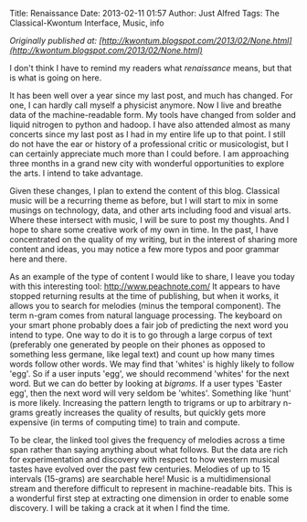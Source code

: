 Title: Renaissance
Date: 2013-02-11 01:57
Author: Just Alfred
Tags: The Classical-Kwontum Interface, Music, info

*Originally published at: [http://kwontum.blogspot.com/2013/02/None.html](http://kwontum.blogspot.com/2013/02/None.html)*

I don't think I have to remind my readers what *renaissance* means, but
that is what is going on here.  
  
<a name="more"></a>It has been well over a year since my last post, and
much has changed. For one, I can hardly call myself a physicist anymore.
Now I live and breathe data of the machine-readable form. My tools have
changed from solder and liquid nitrogen to python and hadoop. I have
also attended almost as many concerts since my last post as I had in my
entire life up to that point. I still do not have the ear or history of
a professional critic or musicologist, but I can certainly appreciate
much more than I could before. I am approaching three months in a grand
new city with wonderful opportunities to explore the arts. I intend to
take advantage.  
  
Given these changes, I plan to extend the content of this blog.
Classical music will be a recurring theme as before, but I will start to
mix in some musings on technology, data, and other arts including food
and visual arts. Where these intersect with music, I will be sure to
post my thoughts. And I hope to share some creative work of my own in
time. In the past, I have concentrated on the quality of my writing, but
in the interest of sharing more content and ideas, you may notice a few
more typos and poor grammar here and there.  
  
As an example of the type of content I would like to share, I leave you
today with this interesting tool: http://www.peachnote.com/ It appears
to have stopped returning results at the time of publishing, but when it
works, it allows you to search for melodies (minus the temporal
component). The term n-gram comes from natural language processing. The
keyboard on your smart phone probably does a fair job of predicting the
next word you intend to type. One way to do it is to go through a large
corpus of text (preferably one generated by people on their phones as
opposed to something less germane, like legal text) and count up how
many times words follow other words. We may find that 'whites' is highly
likely to follow 'egg'. So if a user inputs 'egg', we should recommend
'whites' for the next word. But we can do better by looking at
*bigrams*. If a user types 'Easter egg', then the next word will very
seldom be 'whites'. Something like 'hunt' is more likely. Increasing the
pattern length to trigrams or up to arbitrary n-grams greatly increases
the quality of results, but quickly gets more expensive (in terms of
computing time) to train and compute.  
  
To be clear, the linked tool gives the frequency of melodies across a
time span rather than saying anything about what follows. But the data
are rich for experimentation and discovery with respect to how western
musical tastes have evolved over the past few centuries. Melodies of up
to 15 intervals (15-grams) are searchable here! Music is a
multidimensional stream and therefore difficult to represent in
machine-readable bits. This is a wonderful first step at extracting one
dimension in order to enable some discovery. I will be taking a crack at
it when I find the time.

